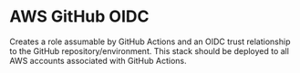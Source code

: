 # AWS GitHub OIDC

Creates a role assumable by GitHub Actions and an OIDC trust relationship to the
GitHub repository/environment. This stack should be deployed to all AWS accounts
associated with GitHub Actions.
